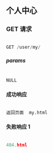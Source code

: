## 个人中心



### GET 请求

```python

GET /user/my/
```

##### params

```python

NULL
```

#### 成功响应

```python

返回页面  my.html
```

#### 失败响应 1

```python

404.html
```

